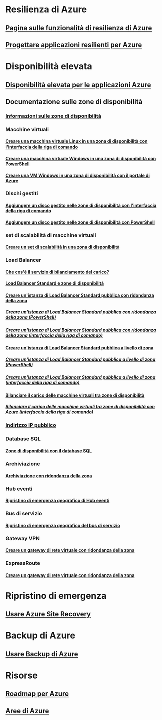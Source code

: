 
# Resilienza di Azure
## [Pagina sulle funzionalità di resilienza di Azure](http://azure.microsoft.com/features/resiliency)
## [Progettare applicazioni resilienti per Azure](https://docs.microsoft.com/azure/architecture/resiliency/)

# Disponibilità elevata

## [Disponibilità elevata per le applicazioni Azure](https://docs.microsoft.com/azure/architecture/resiliency/high-availability-azure-applications)

## Documentazione sulle zone di disponibilità
### [Informazioni sulle zone di disponibilità](az-overview.md)

### Macchine virtuali
#### [Creare una macchina virtuale Linux in una zona di disponibilità con l'interfaccia della riga di comando](../virtual-machines/linux/create-cli-availability-zone.md)
#### [Creare una macchina virtuale Windows in una zona di disponibilità con PowerShell](../virtual-machines/windows/create-powershell-availability-zone.md)
#### [Creare una VM Windows in una zona di disponibilità con il portale di Azure](../virtual-machines/windows/create-portal-availability-zone.md)

### Dischi gestiti
#### [Aggiungere un disco gestito nelle zone di disponibilità con l'interfaccia della riga di comando](../virtual-machines/linux/add-disk.md#use-managed-disks)
#### [Aggiungere un disco gestito nelle zone di disponibilità con PowerShell](../virtual-machines/windows/attach-disk-ps.md#add-an-empty-data-disk-to-a-virtual-machine)

### set di scalabilità di macchine virtuali
#### [Creare un set di scalabilità in una zona di disponibilità](../virtual-machine-scale-sets/virtual-machine-scale-sets-use-availability-zones.md)

### Load Balancer
#### [Che cos'è il servizio di bilanciamento del carico?](../load-balancer/load-balancer-standard-overview.md)
#### [Load Balancer Standard e zone di disponibilità](../load-balancer/load-balancer-standard-availability-zones.md)

#### [Creare un'istanza di Load Balancer Standard pubblica con ridondanza della zona](../load-balancer/load-balancer-get-started-internet-az-portal.md)
##### [Creare un'istanza di Load Balancer Standard pubblica con ridondanza della zona (PowerShell)](../load-balancer/load-balancer-get-started-internet-az-powershell.md)
##### [Creare un'istanza di Load Balancer Standard pubblica con ridondanza della zona (interfaccia della riga di comando)](../load-balancer/load-balancer-get-started-internet-az-cli.md)
#### [Creare un'istanza di Load Balancer Standard pubblica a livello di zona](../load-balancer/load-balancer-get-started-internet-availability-zones-zonal-portal.md)
##### [Creare un'istanza di Load Balancer Standard pubblica a livello di zona (PowerShell)](../load-balancer/load-balancer-get-started-internet-availability-zones-zonal-powershell.md)
##### [Creare un'istanza di Load Balancer Standard pubblica a livello di zona (interfaccia della riga di comando)](../load-balancer/load-balancer-get-started-internet-availability-zones-zonal-cli.md)
#### [Bilanciare il carico delle macchine virtuali tra zone di disponibilità](../load-balancer/load-balancer-standard-public-availability-zones-portal.md)
##### [Bilanciare il carico delle macchine virtuali tra zone di disponibilità con Azure (interfaccia della riga di comando)](../load-balancer/load-balancer-standard-public-zone-redundant-cli.md)

### [Indirizzo IP pubblico](../virtual-network/virtual-network-public-ip-address.md#create-a-public-ip-address)

### Database SQL
#### [Zone di disponibilità con il database SQL](../sql-database/sql-database-high-availability.md#zone-redundant-configuration)

### Archiviazione
#### [Archiviazione con ridondanza della zona](../storage/common/storage-redundancy-zrs.md)

### Hub eventi
#### [Ripristino di emergenza geografico di Hub eventi](../event-hubs/event-hubs-geo-dr.md#availability-zones-preview)

### Bus di servizio
#### [Ripristino di emergenza geografico del bus di servizio](../service-bus-messaging/service-bus-geo-dr.md#availability-zones-preview)

### Gateway VPN
#### [Creare un gateway di rete virtuale con ridondanza della zona](../vpn-gateway/create-zone-redundant-vnet-gateway.md)

### ExpressRoute
#### [Creare un gateway di rete virtuale con ridondanza della zona](../vpn-gateway/create-zone-redundant-vnet-gateway.md)

# Ripristino di emergenza
## [Usare Azure Site Recovery](https://docs.microsoft.com/azure/site-recovery/)

# Backup di Azure
## [Usare Backup di Azure](https://docs.microsoft.com/azure/backup/)

# Risorse
## [Roadmap per Azure](https://azure.microsoft.com/roadmap/)
## [Aree di Azure](https://azure.microsoft.com/regions/)
